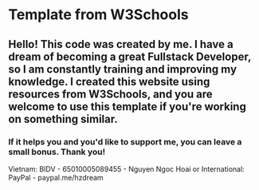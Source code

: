 # Template from W3Schools
## Hello! This code was created by me. I have a dream of becoming a great Fullstack Developer, so I am constantly training and improving my knowledge. I created this website using resources from W3Schools, and you are welcome to use this template if you're working on something similar.

### If it helps you and you'd like to support me, you can leave a small bonus. Thank you!

Vietnam: BIDV - 65010005089455 - Nguyen Ngoc Hoai or International: PayPal - paypal.me/hzdream

